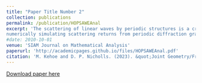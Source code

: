 ```yaml
---
title: "Paper Title Number 2"
collection: publications
permalink: /publication/HOPSAWEAnal
excerpt: 'The scattering of linear waves by periodic structures is a crucial phenomena in many branches of applied physics and engineering. In this paper we establish rigorous analytic results necessary for the proper numerical analysis of a class of High--Order Perturbation of Surfaces/Asymptotic Waveform Evaluation (HOPS/AWE) methods for
numerically simulating scattering returns from periodic diffraction gratings. More specifically, we prove a theorem on existence and uniqueness of solutions to a system of partial differential equations which model the interaction of linear waves with a periodic two--layer structure. Furthermore, we establish joint analyticity of these solutions with respect to both geometry and frequency perturbations. This result provides hypotheses under which a rigorous numerical analysis could be conducted on our recently developed HOPS/AWE algorithm.'
#date: 2010-10-01
venue: 'SIAM Journal on Mathematical Analysis'
paperurl: 'http://academicpages.github.io/files/HOPSAWEAnal.pdf'
citation: 'M. Kehoe and D. P. Nicholls. (2023). &quot;Joint Geometry/Frequency Analyticity of Fields Scattered by Periodic Layered Media.&quot; <i>SIAM Journal on Mathematical Analysis</i>.'
---
```


[Download paper here](http://academicpages.github.io/files/paper2.pdf)